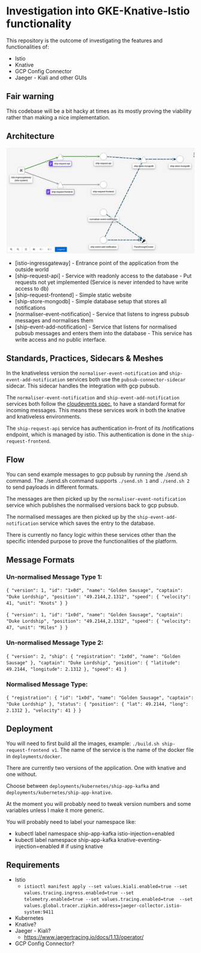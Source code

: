 # Investigation into GKE-Knative-Istio functionality

This repository is the outcome of investigating the features and functionalities of:

- Istio
- Knative
- GCP Config Connector
- Jaeger - Kiali and other GUIs

## Fair warning

This codebase will be a bit hacky at times as its mostly proving the viability rather than making a nice implementation.

## Architecture

![Kiali representation of the architecture](./assets/architecture.png)

- [istio-ingressgateway] - Entrance point of the application from the outside world
- [ship-request-api] - Service with readonly access to the database - Put requests not yet implemented (Service is never intended to have write access to db)
- [ship-request-frontend] - Simple static website
- [ship-store-mongodb] - Simple database setup that stores all notifications
- [normaliser-event-notification] - Service that listens to ingress pubsub messages and normalises them
- [ship-event-add-notification] - Service that listens for normalised pubsub messages and enters them into the database - This service has write access and no public interface.

## Standards, Practices, Sidecars & Meshes

In the knativeless version the `normaliser-event-notification` and `ship-event-add-notification` services both use the `pubsub-connector-sidecar` sidecar.
This sidecar handles the integration with gcp pubsub. 

The `normaliser-event-notification` and `ship-event-add-notification` services both follow the [cloudevents spec](https://github.com/cloudevents/spec), to have a standard format for incoming messages.
This means these services work in both the knative and knativeless environments.

The `ship-request-api` service has authentication in-front of its /notifications endpoint, which is managed by istio. This authentication is done in the `ship-request-frontend`.

## Flow

You can send example messages to gcp pubsub by running the ./send.sh command.
The ./send.sh command supports `./send.sh 1` and `./send.sh 2` to send payloads in different formats.

The messages are then picked up by the `normaliser-event-notification` service which publishes the normalised versions back to gcp pubsub.

The normalised messages are then picked up by the `ship-event-add-notification` service which saves the entry to the database.

There is currently no fancy logic within these services other than the specific intended purpose to prove the functionalities of the platform.

## Message Formats

### Un-normalised Message Type 1:

``
{ "version": 1, "id": "1x0d", "name": "Golden Sausage", "captain": "Duke Lordship", "position": "49.2144,2.1312", "speed": { "velocity": 41, "unit": "Knots" } }
``

``
{ "version": 1, "id": "1x0d", "name": "Golden Sausage", "captain": "Duke Lordship", "position": "49.2144,2.1312", "speed": { "velocity": 47, "unit": "Miles" } }
``

### Un-normalised Message Type 2:

``
{ "version": 2, "ship": { "registration": "1x0d", "name": "Golden Sausage" }, "captain": "Duke Lordship", "position": { "latitude": 49.2144, "longitude": 2.1312 }, "speed": 41 }
``

### Normalised Message Type:

``
{ "registration": { "id": "1x0d", "name": "Golden Sausage", "captain": "Duke Lordship" }, "status": { "position": { "lat": 49.2144, "long": 2.1312 }, "velocity": 41 } }
``

## Deployment

You will need to first build all the images, example: `./build.sh ship-request-frontend v1`. The name of the service is the name of the docker file in `deployments/docker`.

There are currently two versions of the application. One with knative and one without.

Choose between `deployments/kubernetes/ship-app-kafka` and `deployments/kubernetes/ship-app-knative`.

At the moment you will probably need to tweak version numbers and some variables unless I make it more generic.

You will probably need to label your namespace like:

- kubectl label namespace ship-app-kafka istio-injection=enabled
- kubectl label namespace ship-app-kafka knative-eventing-injection=enabled # if using knative

## Requirements

- Istio
    - `istioctl manifest apply --set values.kiali.enabled=true --set values.tracing.ingress.enabled=true --set telemetry.enabled=true --set values.tracing.enabled=true  --set values.global.tracer.zipkin.address=jaeger-collector.istio-system:9411`
- Kubernetes
- Knative?
- Jaeger - Kiali?
    - https://www.jaegertracing.io/docs/1.13/operator/
- GCP Config Connector?

